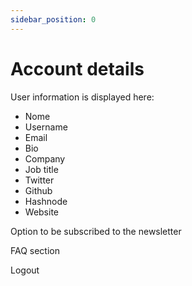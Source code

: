 ```yaml
---
sidebar_position: 0
---
```


# Account details

User information is displayed here:

- Nome
- Username
- Email
- Bio
- Company
- Job title
- Twitter
- Github
- Hashnode
- Website

Option to be subscribed to the newsletter

FAQ section 

Logout